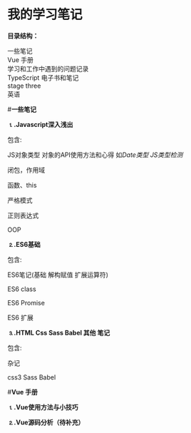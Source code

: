# 我的学习笔记

<strong>目录结构：</strong>

一些笔记<br>
Vue 手册<br>
学习和工作中遇到的问题记录<br>
TypeScript 电子书和笔记<br>
stage three<br>
英语<br>

#<strong>一些笔记</strong>

<strong>⒈.Javascript深入浅出</strong>

包含:

JS对象类型   对象的API使用方法和心得 如<i>Date类型</i>  <i>JS类型检测</i>

闭包，作用域

函数、this

严格模式

正则表达式

OOP


<strong>⒉.ES6基础</strong>

包含:

ES6笔记(基础 解构赋值 扩展运算符)

ES6 class

ES6 Promise

ES6 扩展


<strong>⒊.HTML Css Sass Babel 其他 笔记</strong>

包含:

杂记

css3   Sass   Babel


#<strong>Vue 手册</strong>

<strong>⒈.Vue使用方法与小技巧</strong>

<strong>⒉.Vue源码分析（待补充）</strong>


